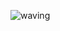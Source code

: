 ![waving](https://capsule-render.vercel.app/api?type=waving&height=400&text=Jiyoung%Lee!&fontAlign=80&fontAlignY=40&color=fbc2eb:a6c1ee,100:a82da8&fontSize=30&fontColor=FFFFFF)
